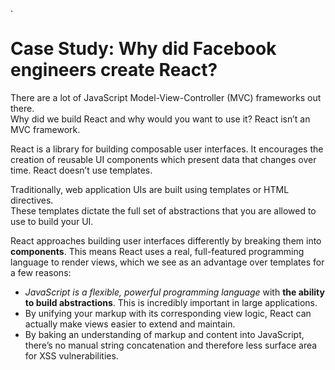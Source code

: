 .

# Case Study: Why did Facebook engineers create React?

There are a lot of JavaScript Model-View-Controller (MVC) frameworks out there.  
Why did we build React and why would you want to use it?
React isn’t an MVC framework.

React is a library for building composable user interfaces.
It encourages the creation of reusable UI components which present
data that changes over time. React doesn’t use templates.

Traditionally, web application UIs are built using templates or HTML directives.  
These templates dictate the full set of abstractions that you are allowed to use to build your UI.

React approaches building user interfaces differently by breaking them into **components**.
This means React uses a real, full-featured programming language to render views,
which we see as an advantage over templates for a few reasons:

- _JavaScript is a flexible, powerful programming language_ with
  **the ability to build abstractions**. This is incredibly important in large applications.
- By unifying your markup with its corresponding view logic,
  React can actually make views easier to extend and maintain.
- By baking an understanding of markup and content into JavaScript,
  there’s no manual string concatenation and therefore less surface area for XSS vulnerabilities.


